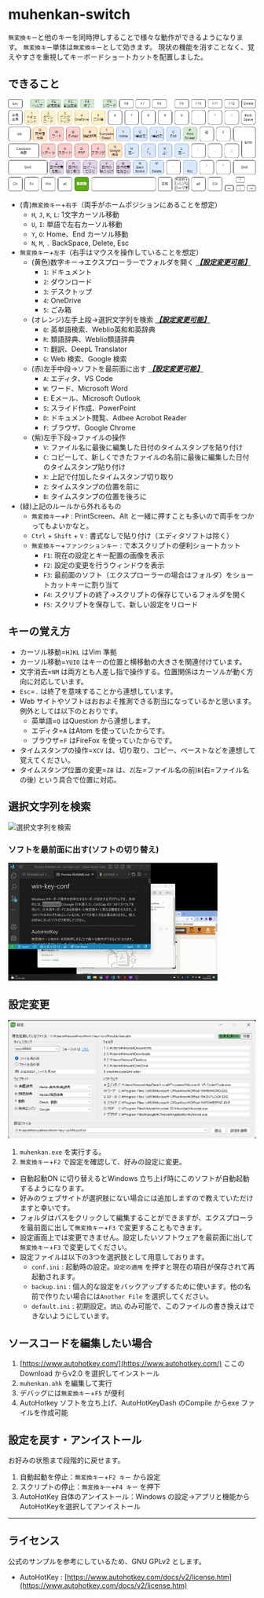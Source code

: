 # muhenkan-switch

`無変換キー`と他のキーを同時押しすることで様々な動作ができるようになります。
`無変換キー`単体は`無変換キー`として効きます。
現状の機能を消すことなく、覚えやすさを重視してキーボードショートカットを配置しました。

## できること
![キーボードショートカット](img/keyboard.png) 

- (青)`無変換キー`+`右手`（両手がホームポジションにあることを想定）
  - `H`, `J`, `K`, `L`: 1文字カーソル移動
  - `U`, `I`: 単語で左右カーソル移動
  - `Y`, `O`: Home、End カーソル移動
  - `N`, `M`, `.` BackSpace, Delete, Esc
- `無変換キー`+`左手`（右手はマウスを操作していることを想定）
  - (黄色)数字キー→エクスプローラーでフォルダを開く ***[【設定変更可能】](#設定変更)***
    - `1`: ドキュメント
    - `2`: ダウンロード
    - `3`: デスクトップ
    - `4`: OneDrive
    - `5`: ごみ箱
  - (オレンジ)左手上段→選択文字列を検索 ***[【設定変更可能】](#設定変更)***
    - `Q`: 英単語検索、Weblio英和和英辞典
    - `R`: 類語辞典、Weblio類語辞典
    - `T`: 翻訳、DeepL Translator
    - `G`: Web 検索、Google 検索
  - (赤)左手中段→ソフトを最前面に出す ***[【設定変更可能】](#設定変更)***
    - `A`: エディタ、VS Code
    - `W`: ワード、Microsoft Word
    - `E`: Eメール、Microsoft Outlook
    - `S`: スライド作成、PowerPoint
    - `D`: ドキュメント閲覧、Adbee Acrobot Reader
    - `F`: ブラウザ、Google Chrome
  - (紫)左手下段→ファイルの操作
    - `V`: ファイル名に最後に編集した日付のタイムスタンプを貼り付け
    - `C`: コピーして、新しくできたファイルの名前に最後に編集した日付のタイムスタンプ貼り付け
    - `X`: 上記で付加したタイムスタンプ切り取り
    - `Z`: タイムスタンプの位置を前に
    - `B`: タイムスタンプの位置を後ろに
- (緑)上記のルールから外れるもの
  - `無変換キー`+`P` : PrintScreen、Alt と一緒に押すことも多いので両手をつかってもよいかなと。
  - `Ctrl` + `Shift` + `V` : 書式なしで貼り付け（エディタソフトは除く）
  - `無変換キー`+`ファンクションキー` : で本スクリプトの便利ショートカット
    - `F1`: 現在の設定とキー配置の画像を表示
    - `F2`: 設定の変更を行うウィンドウを表示
    - `F3`: 最前面のソフト（エクスプローラーの場合はフォルダ）をショートカットキーに割り当て
    - `F4`: スクリプトの終了→スクリプトの保存じているフォルダを開く
    - `F5`: スクリプトを保存して、新しい設定をリロード

## キーの覚え方
- カーソル移動=`HJKL` はVim 準拠
- カーソル移動=`YUIO` はキーの位置と横移動の大きさを関連付けています。
- 文字消去=`NM` は両方とも人差し指で操作する。位置関係はカーソルが動く方向に対応しています。
- `Esc`=`.` は終了を意味することから連想しています。
- Web サイトやソフトはおおよそ推測できる割当になっているかと思います。例外としては以下のとおりです。
  - 英単語=`Q` はQuestion から連想します。
  - エディタ=`A` はAtom を使っていたからです。
  - ブラウザ=`F` はFireFox を使っていたからです。
- タイムスタンプの操作=`XCV` は、切り取り、コピー、ペーストなどを連想して覚えてください。
- タイムスタンプ位置の変更=`ZB` は、`Z`(左=ファイル名の前)`B`(右=ファイル名の後) という具合で位置に対応。

## 選択文字列を検索
![選択文字列を検索](img/text2web.gif)

### ソフトを最前面に出す(ソフトの切り替え)
![ソフトの切り替え](img/activeapp.gif)

## 設定変更
![設定画面](img/config.png)
1. `muhenkan.exe` を実行する。
2. `無変換キー`+`F2` で設定を確認して、好みの設定に変更。
  - 自動起動ON に切り替えるとWindows 立ち上げ時にこのソフトが自動起動するようになります。
  - 好みのウェブサイトが選択肢にない場合には追加しますので教えていただけますと幸いです。
  - フォルダはパスをクリックして編集することができますが、エクスプローラを最前面に出して`無変換キー`+`F3` で変更することもできます。
  - 設定画面上では変更できません。設定したいソフトウェアを最前面に出して`無変換キー`+`F3` で変更してください。
  - 設定ファイルは以下の3つを選択肢として用意しております。
    - `conf.ini` : 起動時の設定。`設定の適用` を押すと現在の項目が保存されて再起動されます。
    - `backup.ini` : 個人的な設定をバックアップするために使います。他の名前で作りたい場合には`Another File` を選択してください。
    - `default.ini` : 初期設定。`読込` のみ可能で、このファイルの書き換えはできないようにしています。

## ソースコードを編集したい場合
1. [https://www.autohotkey.com/](https://www.autohotkey.com/) ここのDownload からv2.0 を選択してインストール
2. `muhenkan.ahk` を編集して実行
3. デバッグには`無変換キー`+`F5` が便利
4. AutoHotkey ソフトを立ち上げ、AutoHotKeyDash のCompile からexe ファイルを作成可能

## 設定を戻す・アンイストール
お好みの状態まで段階的に戻せます。
1. 自動起動を停止：`無変換キー`+`F2 キー` から設定
2. スクリプトの停止：`無変換キー`+`F4 キー` を押下
3. AutoHotKey 自体のアンイストール：Windows の設定→アプリと機能からAutoHotKeyを選択してアンイストール

---

## ライセンス
公式のサンプルを参考にしているため、GNU GPLv2 とします。
- AutoHotKey : [https://www.autohotkey.com/docs/v2/license.htm](https://www.autohotkey.com/docs/v2/license.htm)
